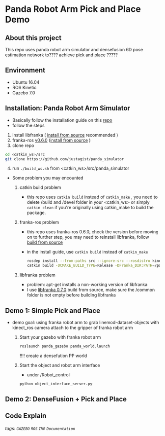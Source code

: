 Panda Robot Arm Pick and Place Demo
===

## About this project

This repo uses panda robot arm simulator and densefusion 6D pose estimation network to???? achieve pick and place ?????

## Environment
-    Ubuntu 16.04
-    ROS Kinetic
-    Gazebo 7.0
## Installation: Panda Robot Arm Simulator 
-    Basically follow the installation guide on this [repo](https://github.com/justagist/panda_simulator)
-    follow the steps
1.  install libfranka ( [install from source](https://frankaemika.github.io/docs/installation_linux.html#building-from-source) recommended )
2.  franka-ros [v0.6.0]( https://github.com/frankaemika/franka_ros/commit/49e5ac1055e332581b4520a1bd9ac8aaf4580fb1) ([install from source](https://frankaemika.github.io/docs/installation_linux.html#building-from-source) )
3.  clone repo
```sh
cd <catkin_ws>/src
git clone https://github.com/justagist/panda_simulator
```
4.  run `./build_ws.sh` from <catkin_ws>/src/panda_simulator
- Some problem you may encounted
    1. catkin build problem 
    
        - this repo uses `catkin build` instead of `catkin_make` , you need to delete /build and /devel folder in your <catkin_ws> or simply `catkin clean` if you're originally using catkin_make to build the package.
    2. franka-ros problem

        - this repo uses franka-ros 0.6.0, check the version before moving on to further step, you may need to reinstall libfranka, follow [build from source](https://frankaemika.github.io/docs/installation_linux.html#building-the-ros-packages)
        - in the install guide,  use `catkin build` instead of `catkin_make`
        
            ```sh
            rosdep install --from-paths src --ignore-src --rosdistro kinetic -y --skip-keys libfranka
            catkin build -DCMAKE_BUILD_TYPE=Release -DFranka_DIR:PATH=/path/to/libfranka/build
            ```
    3. libfranka problem
        - problem: apt-get installs a non-working version of libfranka
        - I use [libfranka 0.7.0](https://github.com/frankaemika/libfranka) build from source, make sure the /common folder is not empty before building libfranka
        
## Demo 1: Simple Pick and Place
- demo goal: using franka robot arm to grab linemod-dataset-objects with kinect_ros camera attach to the gripper of franka robot arm
    1. Start your gazebo with franka robot arm
    	```sh
    	roslaunch panda_gazebo panda_world.launch
    	```
        !!!! create a densefution PP world
        
    2. Start the object and robot arm interface
        - under /Robot_control    
        ```sh
    	python object_interface_server.py
    	```
    
## Demo 2: DenseFusion + Pick and Place 
## Code Explain


###### tags: `GAZEBO` `ROS` `IMR` `Documentation`
